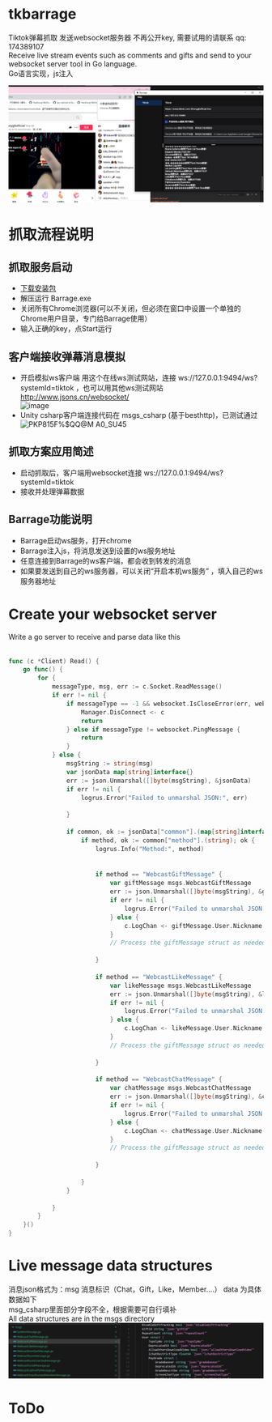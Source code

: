 # tkbarrage
Tiktok弹幕抓取 发送websocket服务器  不再公开key, 需要试用的请联系 qq: 174389107  
Receive live stream events such as comments and gifts and send to your websocket server tool in Go language.   
Go语言实现，js注入  
  
![avatar](images/tk1.png)


# 抓取流程说明
## 抓取服务启动
- [下载安装包](https://github.com/driftboat/TiktokBarrage/releases/latest)
- 解压运行 Barrage.exe
- 关闭所有Chrome浏览器(可以不关闭，但必须在窗口中设置一个单独的Chrome用户目录，专门给Barrage使用）  
- 输入正确的key，点Start运行
## 客户端接收弹幕消息模拟
- 开启模拟ws客户端 用这个在线ws测试网站，连接 ws://127.0.0.1:9494/ws?systemId=tiktok ，也可以用其他ws测试网站 http://www.jsons.cn/websocket/  
![image](https://github.com/driftboat/TiktokBarrage/assets/247809/22a97a4f-3222-4d1c-ad4d-8981751f32ef)
 - Unity csharp客户端连接代码在 msgs_csharp (基于besthttp)，已测试通过  
   ![P`KP815`F%$QQ@M A0_SU45](https://github.com/driftboat/Tiktok_Live_Barrage/assets/247809/6be22911-ca24-4a8f-a7a5-cb72444ab328)

## 抓取方案应用简述
- 启动抓取后，客户端用websocket连接 ws://127.0.0.1:9494/ws?systemId=tiktok
- 接收并处理弹幕数据
## Barrage功能说明
- Barrage启动ws服务，打开chrome  
- Barrage注入js，将消息发送到设置的ws服务地址
- 任意连接到Barrage的ws客户端，都会收到转发的消息
- 如果要发送到自己的ws服务器，可以关闭“开启本机ws服务”  ，填入自己的ws服务器地址  
 


# Create your websocket server
Write a go server to receive and parse data like this
```go

func (c *Client) Read() {
	go func() {
		for {
			messageType, msg, err := c.Socket.ReadMessage()
			if err != nil {
				if messageType == -1 && websocket.IsCloseError(err, websocket.CloseGoingAway, websocket.CloseNormalClosure, websocket.CloseNoStatusReceived) {
					Manager.DisConnect <- c
					return
				} else if messageType != websocket.PingMessage {
					return
				}
			} else {
				msgString := string(msg)
				var jsonData map[string]interface{}
				err := json.Unmarshal([]byte(msgString), &jsonData)
				if err != nil {
					logrus.Error("Failed to unmarshal JSON:", err)

				}

				if common, ok := jsonData["common"].(map[string]interface{}); ok {
					if method, ok := common["method"].(string); ok {
						logrus.Info("Method:", method)
 

						if method == "WebcastGiftMessage" {
							var giftMessage msgs.WebcastGiftMessage
							err := json.Unmarshal([]byte(msgString), &giftMessage)
							if err != nil {
								logrus.Error("Failed to unmarshal JSON into WebcastGiftMessage:", err)
							} else {
								c.LogChan <- giftMessage.User.Nickname + "使用了" + giftMessage.Gift.Describe + "数量" + giftMessage.GroupCount
							}
							// Process the giftMessage struct as needed

						}

						if method == "WebcastLikeMessage" {
							var likeMessage msgs.WebcastLikeMessage
							err := json.Unmarshal([]byte(msgString), &likeMessage)
							if err != nil {
								logrus.Error("Failed to unmarshal JSON into WebcastGiftMessage:", err)
							} else {
								c.LogChan <- likeMessage.User.Nickname + "点赞" + likeMessage.Count + "次，总数" + likeMessage.Total
							}
							// Process the giftMessage struct as needed

						}

						if method == "WebcastChatMessage" {
							var chatMessage msgs.WebcastChatMessage
							err := json.Unmarshal([]byte(msgString), &chatMessage)
							if err != nil {
								logrus.Error("Failed to unmarshal JSON into WebcastGiftMessage:", err)
							} else {
								c.LogChan <- chatMessage.User.Nickname + ":" + chatMessage.Content
							}
							// Process the giftMessage struct as needed

						}

					}
				}

			}
		}
	}()
}

```


# Live message data structures
消息json格式为：msg 消息标识（Chat，Gift，Like，Member....） data 为具体数据如下  
msg_csharp里面部分字段不全，根据需要可自行填补  
All data structures are in the msgs directory
![avatar](images/tk2.png)

# ToDo

